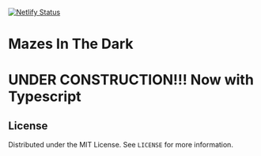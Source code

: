 [![Netlify Status](https://api.netlify.com/api/v1/badges/1b97e232-aca4-4eba-ac7f-336c7c609115/deploy-status)](https://app.netlify.com/sites/maze-in-the-dark/deploys)

<h1> Mazes In The Dark <h1>

UNDER CONSTRUCTION!!! Now with Typescript

## License

Distributed under the MIT License. See `LICENSE` for more information.

